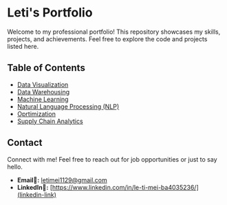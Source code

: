 # Leti's Portfolio
Welcome to my professional portfolio! This repository showcases my skills, projects, and achievements. Feel free to explore the code and projects listed here.
## Table of Contents
- [Data Visualization](https://github.com/LETIMEI/Portfolio-Leti-/tree/main/Data%20Visualization)
- [Data Warehousing](https://github.com/LETIMEI/Portfolio-Leti-/tree/main/Data%20Warehousing)
- [Machine Learning](https://github.com/LETIMEI/Portfolio-Leti-/tree/main/Machine%20Learning)
- [Natural Language Processing (NLP)](https://github.com/LETIMEI/Portfolio-Leti-/tree/main/Natural%20Language%20Processing%20(NLP))
- [Oprtimization](https://github.com/LETIMEI/Portfolio-Leti-/tree/main/Optimization)
- [Supply Chain Analytics](https://github.com/LETIMEI/Portfolio-Leti-/tree/main/Supply%20Chain%20Analytics)

## Contact

Connect with me! Feel free to reach out for job opportunities or just to say hello.

- **Email📧:** letimei1129@gmail.com
- **LinkedIn🔗:** [https://www.linkedin.com/in/le-ti-mei-ba4035236/](linkedin-link)
